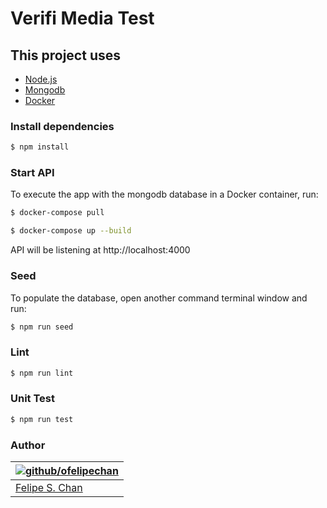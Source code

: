 # Verifi Media Test

## This project uses

* [Node.js](https://nodejs.org/)
* [Mongodb](https://www.mongodb.com/)
* [Docker](https://www.docker.com/)

### Install dependencies

```bash
$ npm install
```

### Start API

To execute the app with the mongodb database in a Docker container, run:
```bash
$ docker-compose pull
```
```bash
$ docker-compose up --build
```

API will be listening at http://localhost:4000

### Seed
To populate the database, open another command terminal window and run:
```bash
$ npm run seed
```

### Lint

```bash
$ npm run lint
```

### Unit Test

```bash
$ npm run test
```

### Author

| [![github/ofelipechan](https://avatars0.githubusercontent.com/u/26874734?v=3&s=115)](https://github.com/ofelipechan "Checkout github") |
|---|
| [Felipe S. Chan](https://github.com/ofelipechan) |
